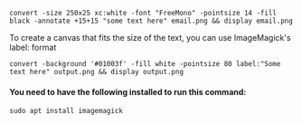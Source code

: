 `convert -size 250x25 xc:white -font "FreeMono" -pointsize 14 -fill black -annotate +15+15 "some text here" email.png && display email.png`


To create a canvas that fits the size of the text, you can use ImageMagick's label: format

`convert -background '#01003f' -fill white -pointsize 80 label:"Some text here" output.png && display output.png`

#### You need to have the following installed to run this command:

`sudo apt install imagemagick`
